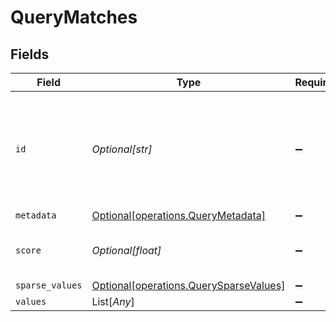 # QueryMatches


## Fields

| Field                                                                                  | Type                                                                                   | Required                                                                               | Description                                                                            |
| -------------------------------------------------------------------------------------- | -------------------------------------------------------------------------------------- | -------------------------------------------------------------------------------------- | -------------------------------------------------------------------------------------- |
| `id`                                                                                   | *Optional[str]*                                                                        | :heavy_minus_sign:                                                                     | User's unique id with timestamp the data was inserted to long term memory.             |
| `metadata`                                                                             | [Optional[operations.QueryMetadata]](../../models/operations/querymetadata.md)         | :heavy_minus_sign:                                                                     | N/A                                                                                    |
| `score`                                                                                | *Optional[float]*                                                                      | :heavy_minus_sign:                                                                     | How close was the results to your query                                                |
| `sparse_values`                                                                        | [Optional[operations.QuerySparseValues]](../../models/operations/querysparsevalues.md) | :heavy_minus_sign:                                                                     | N/A                                                                                    |
| `values`                                                                               | List[*Any*]                                                                            | :heavy_minus_sign:                                                                     | N/A                                                                                    |